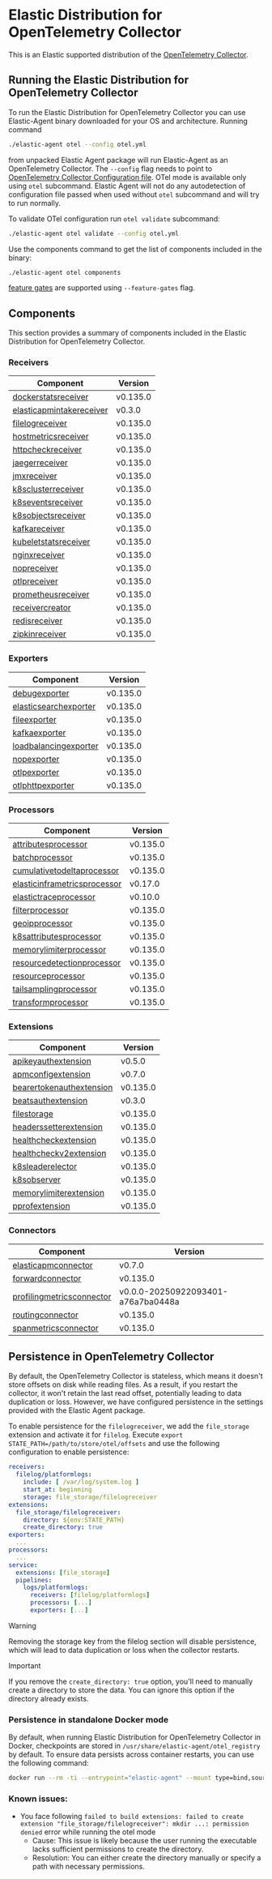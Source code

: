 # Elastic Distribution for OpenTelemetry Collector

This is an Elastic supported distribution of the [OpenTelemetry Collector](https://github.com/open-telemetry/opentelemetry-collector).

## Running the Elastic Distribution for OpenTelemetry Collector

To run the Elastic Distribution for OpenTelemetry Collector you can use Elastic-Agent binary downloaded for your OS and architecture.
Running command

```bash
./elastic-agent otel --config otel.yml
```

from unpacked Elastic Agent package will run Elastic-Agent as an OpenTelemetry Collector. The `--config` flag needs to point to [OpenTelemetry Collector Configuration file](https://opentelemetry.io/docs/collector/configuration/). OTel mode is available only using `otel` subcommand. Elastic Agent will not do any autodetection of configuration file passed when used without `otel` subcommand and will try to run normally.

To validate OTel configuration run `otel validate` subcommand:

```bash
./elastic-agent otel validate --config otel.yml
```

Use the components command to get the list of components included in the binary:

```bash
./elastic-agent otel components
```

[feature gates](https://github.com/open-telemetry/opentelemetry-collector/blob/main/featuregate/README.md#controlling-gates) are supported using `--feature-gates` flag.

## Components

This section provides a summary of components included in the Elastic Distribution for OpenTelemetry Collector.

### Receivers

| Component | Version |
|---|---|
| [dockerstatsreceiver](https://github.com/open-telemetry/opentelemetry-collector-contrib/blob/receiver/dockerstatsreceiver/v0.135.0/receiver/dockerstatsreceiver/README.md) | v0.135.0 |
| [elasticapmintakereceiver](https://github.com/elastic/opentelemetry-collector-components/blob/receiver/elasticapmintakereceiver/v0.3.0/receiver/elasticapmintakereceiver/README.md) | v0.3.0 |
| [filelogreceiver](https://github.com/open-telemetry/opentelemetry-collector-contrib/blob/receiver/filelogreceiver/v0.135.0/receiver/filelogreceiver/README.md) | v0.135.0 |
| [hostmetricsreceiver](https://github.com/open-telemetry/opentelemetry-collector-contrib/blob/receiver/hostmetricsreceiver/v0.135.0/receiver/hostmetricsreceiver/README.md) | v0.135.0 |
| [httpcheckreceiver](https://github.com/open-telemetry/opentelemetry-collector-contrib/blob/receiver/httpcheckreceiver/v0.135.0/receiver/httpcheckreceiver/README.md) | v0.135.0 |
| [jaegerreceiver](https://github.com/open-telemetry/opentelemetry-collector-contrib/blob/receiver/jaegerreceiver/v0.135.0/receiver/jaegerreceiver/README.md) | v0.135.0 |
| [jmxreceiver](https://github.com/open-telemetry/opentelemetry-collector-contrib/blob/receiver/jmxreceiver/v0.135.0/receiver/jmxreceiver/README.md) | v0.135.0 |
| [k8sclusterreceiver](https://github.com/open-telemetry/opentelemetry-collector-contrib/blob/receiver/k8sclusterreceiver/v0.135.0/receiver/k8sclusterreceiver/README.md) | v0.135.0 |
| [k8seventsreceiver](https://github.com/open-telemetry/opentelemetry-collector-contrib/blob/receiver/k8seventsreceiver/v0.135.0/receiver/k8seventsreceiver/README.md) | v0.135.0 |
| [k8sobjectsreceiver](https://github.com/open-telemetry/opentelemetry-collector-contrib/blob/receiver/k8sobjectsreceiver/v0.135.0/receiver/k8sobjectsreceiver/README.md) | v0.135.0 |
| [kafkareceiver](https://github.com/open-telemetry/opentelemetry-collector-contrib/blob/receiver/kafkareceiver/v0.135.0/receiver/kafkareceiver/README.md) | v0.135.0 |
| [kubeletstatsreceiver](https://github.com/open-telemetry/opentelemetry-collector-contrib/blob/receiver/kubeletstatsreceiver/v0.135.0/receiver/kubeletstatsreceiver/README.md) | v0.135.0 |
| [nginxreceiver](https://github.com/open-telemetry/opentelemetry-collector-contrib/blob/receiver/nginxreceiver/v0.135.0/receiver/nginxreceiver/README.md) | v0.135.0 |
| [nopreceiver](https://github.com/open-telemetry/opentelemetry-collector/blob/receiver/nopreceiver/v0.135.0/receiver/nopreceiver/README.md) | v0.135.0 |
| [otlpreceiver](https://github.com/open-telemetry/opentelemetry-collector/blob/receiver/otlpreceiver/v0.135.0/receiver/otlpreceiver/README.md) | v0.135.0 |
| [prometheusreceiver](https://github.com/open-telemetry/opentelemetry-collector-contrib/blob/receiver/prometheusreceiver/v0.135.0/receiver/prometheusreceiver/README.md) | v0.135.0 |
| [receivercreator](https://github.com/open-telemetry/opentelemetry-collector-contrib/blob/receiver/receivercreator/v0.135.0/receiver/receivercreator/README.md) | v0.135.0 |
| [redisreceiver](https://github.com/open-telemetry/opentelemetry-collector-contrib/blob/receiver/redisreceiver/v0.135.0/receiver/redisreceiver/README.md) | v0.135.0 |
| [zipkinreceiver](https://github.com/open-telemetry/opentelemetry-collector-contrib/blob/receiver/zipkinreceiver/v0.135.0/receiver/zipkinreceiver/README.md) | v0.135.0 |

### Exporters

| Component | Version |
|---|---|
| [debugexporter](https://github.com/open-telemetry/opentelemetry-collector/blob/exporter/debugexporter/v0.135.0/exporter/debugexporter/README.md) | v0.135.0 |
| [elasticsearchexporter](https://github.com/open-telemetry/opentelemetry-collector-contrib/blob/exporter/elasticsearchexporter/v0.135.0/exporter/elasticsearchexporter/README.md) | v0.135.0 |
| [fileexporter](https://github.com/open-telemetry/opentelemetry-collector-contrib/blob/exporter/fileexporter/v0.135.0/exporter/fileexporter/README.md) | v0.135.0 |
| [kafkaexporter](https://github.com/open-telemetry/opentelemetry-collector-contrib/blob/exporter/kafkaexporter/v0.135.0/exporter/kafkaexporter/README.md) | v0.135.0 |
| [loadbalancingexporter](https://github.com/open-telemetry/opentelemetry-collector-contrib/blob/exporter/loadbalancingexporter/v0.135.0/exporter/loadbalancingexporter/README.md) | v0.135.0 |
| [nopexporter](https://github.com/open-telemetry/opentelemetry-collector/blob/exporter/nopexporter/v0.135.0/exporter/nopexporter/README.md) | v0.135.0 |
| [otlpexporter](https://github.com/open-telemetry/opentelemetry-collector/blob/exporter/otlpexporter/v0.135.0/exporter/otlpexporter/README.md) | v0.135.0 |
| [otlphttpexporter](https://github.com/open-telemetry/opentelemetry-collector/blob/exporter/otlphttpexporter/v0.135.0/exporter/otlphttpexporter/README.md) | v0.135.0 |

### Processors

| Component | Version |
|---|---|
| [attributesprocessor](https://github.com/open-telemetry/opentelemetry-collector-contrib/blob/processor/attributesprocessor/v0.135.0/processor/attributesprocessor/README.md) | v0.135.0 |
| [batchprocessor](https://github.com/open-telemetry/opentelemetry-collector/blob/processor/batchprocessor/v0.135.0/processor/batchprocessor/README.md) | v0.135.0 |
| [cumulativetodeltaprocessor](https://github.com/open-telemetry/opentelemetry-collector-contrib/blob/processor/cumulativetodeltaprocessor/v0.135.0/processor/cumulativetodeltaprocessor/README.md) | v0.135.0 |
| [elasticinframetricsprocessor](https://github.com/elastic/opentelemetry-collector-components/blob/processor/elasticinframetricsprocessor/v0.17.0/processor/elasticinframetricsprocessor/README.md) | v0.17.0 |
| [elastictraceprocessor](https://github.com/elastic/opentelemetry-collector-components/blob/processor/elastictraceprocessor/v0.10.0/processor/elastictraceprocessor/README.md) | v0.10.0 |
| [filterprocessor](https://github.com/open-telemetry/opentelemetry-collector-contrib/blob/processor/filterprocessor/v0.135.0/processor/filterprocessor/README.md) | v0.135.0 |
| [geoipprocessor](https://github.com/open-telemetry/opentelemetry-collector-contrib/blob/processor/geoipprocessor/v0.135.0/processor/geoipprocessor/README.md) | v0.135.0 |
| [k8sattributesprocessor](https://github.com/open-telemetry/opentelemetry-collector-contrib/blob/processor/k8sattributesprocessor/v0.135.0/processor/k8sattributesprocessor/README.md) | v0.135.0 |
| [memorylimiterprocessor](https://github.com/open-telemetry/opentelemetry-collector/blob/processor/memorylimiterprocessor/v0.135.0/processor/memorylimiterprocessor/README.md) | v0.135.0 |
| [resourcedetectionprocessor](https://github.com/open-telemetry/opentelemetry-collector-contrib/blob/processor/resourcedetectionprocessor/v0.135.0/processor/resourcedetectionprocessor/README.md) | v0.135.0 |
| [resourceprocessor](https://github.com/open-telemetry/opentelemetry-collector-contrib/blob/processor/resourceprocessor/v0.135.0/processor/resourceprocessor/README.md) | v0.135.0 |
| [tailsamplingprocessor](https://github.com/open-telemetry/opentelemetry-collector-contrib/blob/processor/tailsamplingprocessor/v0.135.0/processor/tailsamplingprocessor/README.md) | v0.135.0 |
| [transformprocessor](https://github.com/open-telemetry/opentelemetry-collector-contrib/blob/processor/transformprocessor/v0.135.0/processor/transformprocessor/README.md) | v0.135.0 |

### Extensions

| Component | Version |
|---|---|
| [apikeyauthextension](https://github.com/elastic/opentelemetry-collector-components/blob/extension/apikeyauthextension/v0.5.0/extension/apikeyauthextension/README.md) | v0.5.0 |
| [apmconfigextension](https://github.com/elastic/opentelemetry-collector-components/blob/extension/apmconfigextension/v0.7.0/extension/apmconfigextension/README.md) | v0.7.0 |
| [bearertokenauthextension](https://github.com/open-telemetry/opentelemetry-collector-contrib/blob/extension/bearertokenauthextension/v0.135.0/extension/bearertokenauthextension/README.md) | v0.135.0 |
| [beatsauthextension](https://github.com/elastic/opentelemetry-collector-components/blob/extension/beatsauthextension/v0.3.0/extension/beatsauthextension/README.md) | v0.3.0 |
| [filestorage](https://github.com/open-telemetry/opentelemetry-collector-contrib/blob/extension/storage/filestorage/v0.135.0/extension/storage/filestorage/README.md) | v0.135.0 |
| [headerssetterextension](https://github.com/open-telemetry/opentelemetry-collector-contrib/blob/extension/headerssetterextension/v0.135.0/extension/headerssetterextension/README.md) | v0.135.0 |
| [healthcheckextension](https://github.com/open-telemetry/opentelemetry-collector-contrib/blob/extension/healthcheckextension/v0.135.0/extension/healthcheckextension/README.md) | v0.135.0 |
| [healthcheckv2extension](https://github.com/open-telemetry/opentelemetry-collector-contrib/blob/extension/healthcheckv2extension/v0.135.0/extension/healthcheckv2extension/README.md) | v0.135.0 |
| [k8sleaderelector](https://github.com/open-telemetry/opentelemetry-collector-contrib/blob/extension/k8sleaderelector/v0.135.0/extension/k8sleaderelector/README.md) | v0.135.0 |
| [k8sobserver](https://github.com/open-telemetry/opentelemetry-collector-contrib/blob/extension/observer/k8sobserver/v0.135.0/extension/observer/k8sobserver/README.md) | v0.135.0 |
| [memorylimiterextension](https://github.com/open-telemetry/opentelemetry-collector/blob/extension/memorylimiterextension/v0.135.0/extension/memorylimiterextension/README.md) | v0.135.0 |
| [pprofextension](https://github.com/open-telemetry/opentelemetry-collector-contrib/blob/extension/pprofextension/v0.135.0/extension/pprofextension/README.md) | v0.135.0 |

### Connectors

| Component | Version |
|---|---|
| [elasticapmconnector](https://github.com/elastic/opentelemetry-collector-components/blob/connector/elasticapmconnector/v0.7.0/connector/elasticapmconnector/README.md) | v0.7.0 |
| [forwardconnector](https://github.com/open-telemetry/opentelemetry-collector/blob/connector/forwardconnector/v0.135.0/connector/forwardconnector/README.md) | v0.135.0 |
| [profilingmetricsconnector](https://github.com/elastic/opentelemetry-collector-components/blob/a76a7ba0448a/connector/profilingmetricsconnector/README.md) | v0.0.0-20250922093401-a76a7ba0448a |
| [routingconnector](https://github.com/open-telemetry/opentelemetry-collector-contrib/blob/connector/routingconnector/v0.135.0/connector/routingconnector/README.md) | v0.135.0 |
| [spanmetricsconnector](https://github.com/open-telemetry/opentelemetry-collector-contrib/blob/connector/spanmetricsconnector/v0.135.0/connector/spanmetricsconnector/README.md) | v0.135.0 |
## Persistence in OpenTelemetry Collector

By default, the OpenTelemetry Collector is stateless, which means it doesn't store offsets on disk while reading files. As a result, if you restart the collector, it won't retain the last read offset, potentially leading to data duplication or loss. However, we have configured persistence in the settings provided with the Elastic Agent package.

To enable persistence for the `filelogreceiver`, we add the `file_storage` extension and activate it for `filelog`.
Execute `export STATE_PATH=/path/to/store/otel/offsets` and use the following configuration to enable persistence:

```yaml
receivers:
  filelog/platformlogs:
    include: [ /var/log/system.log ]
    start_at: beginning
    storage: file_storage/filelogreceiver
extensions:
  file_storage/filelogreceiver:
    directory: ${env:STATE_PATH}
    create_directory: true
exporters:
  ...
processors:
  ...
service:
  extensions: [file_storage]
  pipelines:
    logs/platformlogs:
      receivers: [filelog/platformlogs]
      processors: [...]
      exporters: [...]
```

> [!WARNING]
Removing the storage key from the filelog section will disable persistence, which will lead to data duplication or loss when the collector restarts.

> [!IMPORTANT]
If you remove the `create_directory: true` option, you'll need to manually create a directory to store the data. You can ignore this option if the directory already exists.

### Persistence in standalone Docker mode

By default, when running Elastic Distribution for OpenTelemetry Collector in Docker, checkpoints are stored in `/usr/share/elastic-agent/otel_registry` by default. To ensure data persists across container restarts, you can use the following command:

```bash
docker run --rm -ti --entrypoint="elastic-agent" --mount type=bind,source=/path/on/host,target=/usr/share/elastic-agent/otel_registry  docker.elastic.co/elastic-agent/elastic-agent:9.0.0-SNAPSHOT otel
```

### Known issues:
-  You face following `failed to build extensions: failed to create extension "file_storage/filelogreceiver": mkdir ...: permission denied` error while running the otel mode
	- Cause: This issue is likely because the user running the executable lacks sufficient permissions to create the directory.
	- Resolution: You can either create the directory manually or specify a path with necessary permissions.

